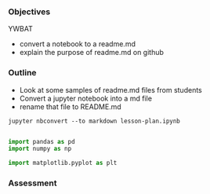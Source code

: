 
### Objectives
YWBAT 
* convert a notebook to a readme.md
* explain the purpose of readme.md on github

### Outline
* Look at some samples of readme.md files from students
* Convert a jupyter notebook into a md file
* rename that file to README.md

```
jupyter nbconvert --to markdown lesson-plan.ipynb


```


```python
import pandas as pd
import numpy as np

import matplotlib.pyplot as plt
```

### Assessment
